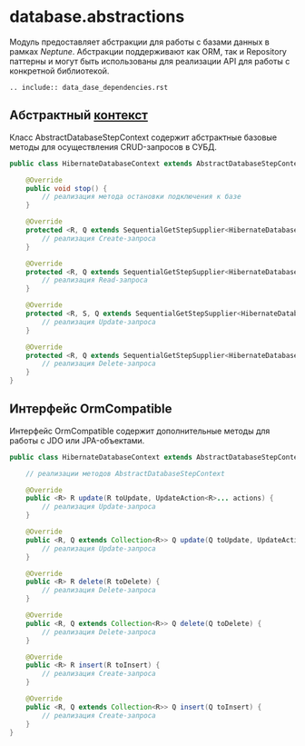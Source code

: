 # database.abstractions

Модуль предоставляет абстракции для работы с базами данных в рамках _Neptune_.
Абстракции поддерживают как ORM, так и Repository паттерны и могут
быть использованы для реализации API для работы с конкретной библиотекой.

```{eval-rst}
.. include:: data_dase_dependencies.rst
```

## Абстрактный [контекст](./../core/steps/context/index.md)

Класс AbstractDatabaseStepContext содержит абстрактные базовые методы для осуществления
CRUD-запросов в СУБД.

```java
public class HibernateDatabaseContext extends AbstractDatabaseStepContext<HibernateDatabaseContext> {

    @Override
    public void stop() {
        // реализация метода остановки подключения к базе 
    }

    @Override
    protected <R, Q extends SequentialGetStepSupplier<HibernateDatabaseContext, R, ?, ?, ?> & InsertQuery<R>> R insert(Q query) {
        // реализация Create-запроса
    }

    @Override
    protected <R, Q extends SequentialGetStepSupplier<HibernateDatabaseContext, R, ?, ?, ?> & SelectQuery<R>> R select(Q query) {
        // реализация Read-запроса
    }

    @Override
    protected <R, S, Q extends SequentialGetStepSupplier<HibernateDatabaseContext, S, ?, ?, ?> & SelectQuery<S>> S update(Q query, UpdateAction<R>... actions) {
        // реализация Update-запроса
    }

    @Override
    protected <R, Q extends SequentialGetStepSupplier<HibernateDatabaseContext, R, ?, ?, ?> & SelectQuery<R>> R delete(Q query) {
        // реализация Delete-запроса
    }
}
```

## Интерфейс OrmCompatible

Интерфейс OrmCompatible содержит дополнительные методы для работы с JDO или JPA-объектами.

```java
public class HibernateDatabaseContext extends AbstractDatabaseStepContext<HibernateDatabaseContext> implements OrmCompatible {

    // реализации методов AbstractDatabaseStepContext

    @Override
    public <R> R update(R toUpdate, UpdateAction<R>... actions) {
        // реализация Update-запроса
    }

    @Override
    public <R, Q extends Collection<R>> Q update(Q toUpdate, UpdateAction<R>... actions) {
        // реализация Update-запроса
    }

    @Override
    public <R> R delete(R toDelete) {
        // реализация Delete-запроса
    }

    @Override
    public <R, Q extends Collection<R>> Q delete(Q toDelete) {
        // реализация Delete-запроса
    }

    @Override
    public <R> R insert(R toInsert) {
        // реализация Create-запроса
    }

    @Override
    public <R, Q extends Collection<R>> Q insert(Q toInsert) {
        // реализация Create-запроса
    }
}
```